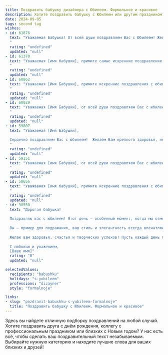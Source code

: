 ```yaml
---
title: Поздравить бабушку дизайнера с Юбилеем. Формальное и красивое
description: Хотите поздравить бабушку с Юбилеем или другим праздником? Наш ИИ создаст незабываемое поздравление, а вы обязательно выделитесь среди других.  
date: 2024-09-05
tags: second tag
wishes:
- id: 61876
  text: "Уважаемая Бабушка! От всей души поздравляем Вас с Юбилеем! Желаем Вам крепкого здоровья, неиссякаемого оптимизма и вдохновения, пусть каждый день будет наполнен яркими красками и творческими проектами.  Ваша  профессия дизайнера - это не просто работа, а истинное призвание,  и мы всегда восхищаемся Вашим талантом и  вниманием к деталям.  С днем рождения, дорогая Бабушка!
  "
  rating: "undefined"
  updated: "null"
- id: 61370
  text: "Уважаемая [имя бабушки], примите самые искренние поздравления с юбилеем!  Ваше творчество и талант дизайнера всегда восхищали нас, а Ваша жизненная мудрость и теплота – бесценны. Желаем Вам крепкого здоровья, вдохновения и радости в каждом дне. Пусть этот юбилей станет новым началом для новых творческих свершений!
  "
  rating: "undefined"
  updated: "null"
- id: 60862
  text: "Уважаемая [Имя Бабушки], примите искренние поздравления с юбилеем!  Ваша жизнь – это яркая палитра творческих идей, воплощенных талантом дизайнера. Желаем Вам  бесконечной энергии, вдохновения и  радости в каждом дне!
  "
  rating: "undefined"
  updated: "null"
- id: 60029
  text: "Уважаемая [Имя Бабушки], от всей души поздравляем Вас с юбилеем! Желаем Вам крепкого здоровья, неиссякаемой энергии и вдохновения. Пусть Ваше талантливое сердце дизайнера всегда бьется в такт красоте и гармонии. Счастья Вам, добра и благополучия!
  "
  rating: "undefined"
  updated: "null"
- id: 59807
  text: "Уважаемая [Имя Бабушки],
  
  Сердечно поздравляем Вас с юбилеем!  Желаем Вам крепкого здоровья, неиссякаемой энергии и творческого вдохновения! Пусть Ваш богатый опыт и талант дизайнера продолжают радовать и вдохновлять всех вокруг, а жизнь будет наполнена яркими красками и счастливыми моментами.
  "
  rating: "undefined"
  updated: "null"
- id: 59151
  text: "Уважаемая [имя Бабушки], от всей души поздравляем Вас с юбилеем!  Желаем Вам крепкого здоровья, неиссякаемой энергии,  творческих успехов в Вашей любимой профессии дизайнера и  радости от каждого прожитого дня!
  "
  rating: "undefined"
  updated: "null"
- id: 58656
  text: "Уважаемая [имя бабушки], примите искренние поздравления с юбилеем!  Ваша яркая индивидуальность, талант дизайнера и неизменная творческая энергия вдохновляют нас уже долгие годы. Желаем Вам крепкого здоровья, благополучия и неиссякаемого вдохновения для новых творческих свершений!
  "
  rating: "undefined"
  updated: "null"
- id: 38550
  text: "Дорогая бабушка!
  
  Поздравляю вас с юбилеем! Этот день — особенный момент, когда мы отмечаем не только ваше жизненное достижение, но и ту невероятную мудрость, тепло и заботу, которые вы щедро дарите всем нам. Ваш талант дизайнера вдохновляет, а ваш творческий подход к жизни наполняет нас новыми идеями и впечатлениями.
  
  Вы — пример для подражания, ваш стиль и элегантность всегда впечатляют. С каждым годом ваша энергия и жизненный оптимизм лишь усиливаются, и это вселяет уверенность в том, что впереди у вас еще много ярких и незабываемых моментов.
  
  Желаю вам здоровья, счастья и творческих успехов! Пусть каждый день приносит вам радость, а задуманные проекты воплощаются в жизнь с легкостью и вдохновением.
  
  С любовью и уважением,
  [Ваше имя]"
  rating: "0"
  updated: "null"

selectedValues:
  recipients: "babushku"
  holidays: "s-yubileem"
  professions: "dizayner"
  style: "formalnoje"

links:
- slug: "pozdravit-babushku-s-yubileem-formalnoje"
  title: "Поздравить бабушку с Юбилеем. Формальное и красивое"
---
```


Здесь вы найдете отличную подборку поздравлений на любой случай. 
Хотите поздравить друга с днём рождения, коллегу с профессиональным праздником или близких с Новым годом? У нас есть всё, чтобы сделать ваш поздравительный текст незабываемым. Выбирайте нужную категорию и находите лучшие слова для ваших близких и друзей!
